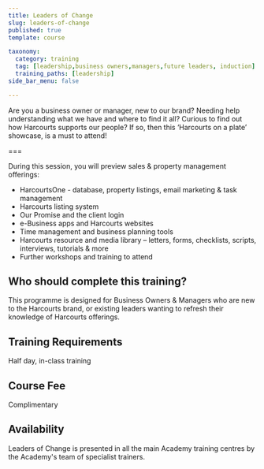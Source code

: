 ```yaml
---
title: Leaders of Change
slug: leaders-of-change
published: true
template: course

taxonomy:
  category: training
  tag: [leadership,business owners,managers,future leaders, induction]
  training_paths: [leadership]
side_bar_menu: false

---
```


Are you a business owner or manager, new to our brand? Needing help understanding what we have and where to find it all? Curious to find out how Harcourts supports our people? If so, then this ‘Harcourts on a plate’ showcase, is a must to attend!

===

During this session, you will preview sales & property management offerings:
-	HarcourtsOne - database, property listings, email marketing & task management 
-	Harcourts listing system
-	Our Promise and the client login
-	e-Business apps and Harcourts websites 
-	Time management and business planning tools
-	Harcourts resource and media library – letters, forms, checklists, scripts, interviews, tutorials & more
-	Further workshops and training to attend

## Who should complete this training?
This programme is designed for Business Owners & Managers who are new to the Harcourts brand, or existing leaders wanting to refresh their knowledge of Harcourts offerings.

## Training Requirements
Half day, in-class training

## Course Fee
Complimentary

## Availability
Leaders of Change is presented in all the main Academy training centres by the Academy's team of specialist trainers.
